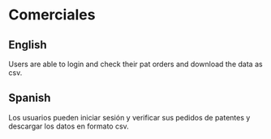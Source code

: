 # Comerciales


## English

Users are able to login and check their pat orders and download the data as csv.

## Spanish
Los usuarios pueden iniciar sesión y verificar sus pedidos de patentes y descargar los datos en formato csv.

